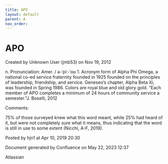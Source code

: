 ```yaml
---
title: APO
layout: default
parent: A
nav_order:
---
```


# APO

Created by  Unknown User (jmb53) on Nov 19, 2012

n. Pronunciation: Amer. / ə-ˈpiː-ˈoʊ 1. Acronym form of Alpha Phi Omega, a national co-ed service fraternity founded in 1925 founded on the principles of leadership, friendship, and service. Geneseo’s chapter, Alpha Beta Xi, was founded in Spring 1986. Colors are royal blue and old glory gold. “Each member of APO completes a minimum of 24 hours of community service a semester.”J. Boselli, 2012

Comments:

75% of those surveyed knew what this word meant, while 25% had heard of it, but were not completely sure what it means, thus indicating that the word is still in use to some extent (Nicchi, A-F, 2019). 

Posted by hjn1 at Apr 10, 2019 20:30

Document generated by Confluence on May 22, 2023 12:37

Atlassian
